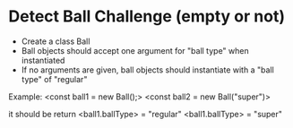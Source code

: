 # Detect Ball Challenge (empty or not)

- Create a class Ball
- Ball objects should accept one argument for "ball type" when instantiated
- If no arguments are given, ball objects should instantiate with a "ball type" of "regular"

Example:
<const ball1 = new Ball();>
<const ball2 = new Ball("super")>

it should be return
<ball1.ballType> = "regular" 
<ball1.ballType> = "super"